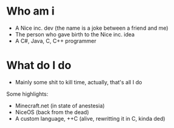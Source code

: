 # Who am i
  - A Nice inc. dev (the name is a joke between a friend and me)
  - The person who gave birth to the Nice inc. idea
  - A C#, Java, C, C++ programmer

# What do I do
  - Mainly some shit to kill time, actually, that's all I do
  
  Some highlights:
  - Minecraft.net (in state of anestesia)
  - NiceOS (back from the dead)
  - A custom language, ++C (alive, rewritting it in C, kinda ded)

